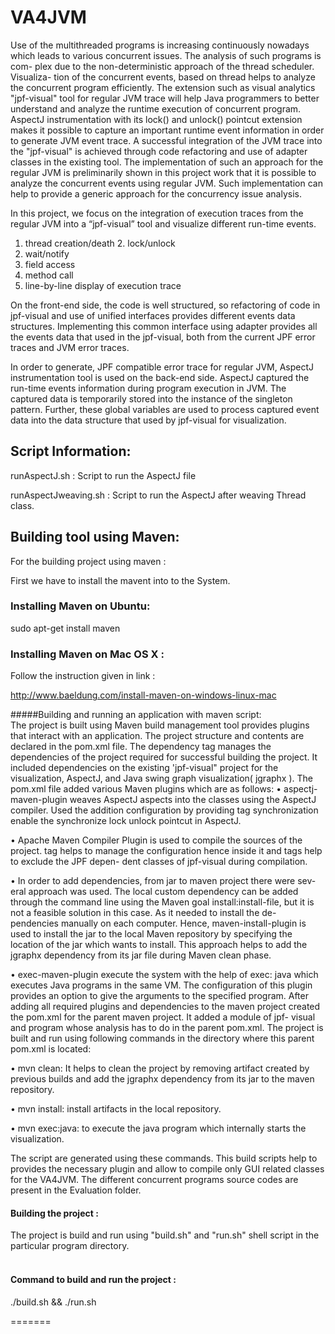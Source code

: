 # VA4JVM
Use of the multithreaded programs is increasing continuously nowadays which leads to various concurrent issues. The analysis of such programs is com- plex due to the non-deterministic approach of the thread scheduler. Visualiza- tion of the concurrent events, based on thread helps to analyze the concurrent program efficiently. The extension such as visual analytics "jpf-visual" tool for regular JVM trace will help Java programmers to better understand and analyze the runtime execution of concurrent program. AspectJ instrumentation with its lock() and unlock() pointcut extension makes it possible to capture an important runtime event information in order to generate JVM event trace. A successful integration of the JVM trace into the "jpf-visual" is achieved through code refactoring and use of adapter classes in the existing tool. The implementation of such an approach for the regular JVM is preliminarily shown in this project work that it is possible to analyze the concurrent events using regular JVM. Such implementation can help to provide a generic approach for the concurrency issue analysis.


In this project, we focus on the integration of execution traces from the regular JVM into a “jpf-visual” tool 
and visualize different run-time events.

1. thread creation/death 2. lock/unlock
3. wait/notify
4. field access
5. method call
6. line-by-line display of execution trace

On the front-end side, the code is well structured, so refactoring of code in jpf-visual and use of unified interfaces provides different events data structures. Implementing this common interface using adapter provides all the events data that used in the jpf-visual, both from the current JPF error traces and JVM error traces.

In order to generate, JPF compatible error trace for regular JVM, AspectJ instrumentation tool is used on the back-end side. AspectJ captured the run-time events information during program execution in JVM. The captured data is temporarily stored into the instance of the singleton pattern. Further, these global variables are used to process captured event data into the data structure that used by jpf-visual for visualization.

## Script Information:
runAspectJ.sh : Script to run the AspectJ file

runAspectJweaving.sh : Script to run the AspectJ after weaving Thread class.

## Building tool using Maven:
For the building project using maven :

First we have to install the mavent into to the System.

### Installing Maven on Ubuntu:
sudo apt-get install maven
### Installing Maven on Mac OS X :
Follow the instruction given in link :

http://www.baeldung.com/install-maven-on-windows-linux-mac

#####Building and running an application with maven script:<br />
The project is built using Maven build management tool provides plugins that interact with an application. The project structure and contents are declared in the pom.xml file. The dependency tag manages the dependencies of the project required for successful building the project. It included dependencies on the existing 
'jpf-visual" project for the visualization, AspectJ, and Java swing graph visualization( jgraphx ). The pom.xml file added various Maven plugins which are as follows:
• aspectj-maven-plugin weaves AspectJ aspects into the classes using the AspectJ compiler. Used the addition configuration by providing tag <Xjoinpoints>synchronization</Xjoinpoints> enable the synchronize lock unlock pointcut in AspectJ.<br />

• Apache Maven Compiler Plugin is used to compile the sources of the project. <configuration> tag helps to manage the configuration hence inside it <includes> and <excludes> tags help to exclude the JPF depen- dent classes of jpf-visual during compilation.<br />

• In order to add dependencies, from jar to maven project there were sev- eral approach was used. The local custom dependency can be added through the command line using the Maven goal install:install-file, but it is not a feasible solution in this case. As it needed to install the de- pendencies manually on each computer. Hence, maven-install-plugin is used to install the jar to the local Maven repository by specifying the location of the jar which wants to install. This approach helps to add the jgraphx dependency from its jar file during Maven clean phase.<br />

• exec-maven-plugin execute the system with the help of exec: java which executes Java programs in the same VM. The configuration of this plugin provides an option to give the arguments to the specified program.
After adding all required plugins and dependencies to the maven project created the pom.xml for the parent maven project. It added a module of jpf- visual and program whose analysis has to do in the parent pom.xml. The project is built and run using following commands in the directory where this parent pom.xml is located:<br />

• mvn clean: It helps to clean the project by removing artifact created by previous builds and add the jgraphx dependency from its jar to the maven repository.<br />

• mvn install: install artifacts in the local repository.<br />

• mvn exec:java: to execute the java program which internally starts the
visualization.<br />

The script are generated using these commands. This build scripts help to provides the necessary plugin and allow to compile only GUI related classes for the VA4JVM. The different concurrent programs source codes are present in the Evaluation folder.

#### Building the project :
The project is build and run using "build.sh" and  "run.sh" shell script in the particular program directory.</br>
</br>
#### Command to build and run the project :
./build.sh && ./run.sh 

 

=======

